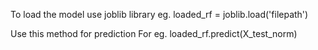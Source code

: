 To load the model use joblib library
eg.
loaded_rf = joblib.load('filepath')

Use this method for prediction
For eg.
loaded_rf.predict(X_test_norm)